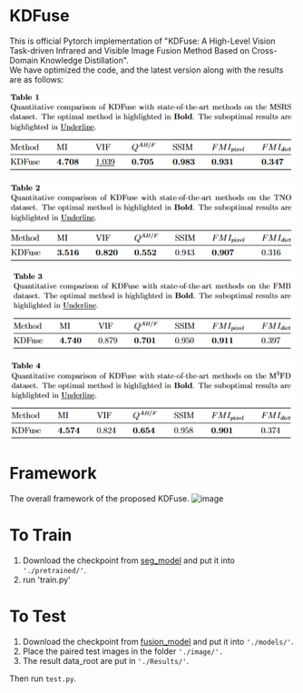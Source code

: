 # KDFuse
This is official Pytorch implementation of "KDFuse: A High-Level Vision Task-driven Infrared and Visible Image Fusion Method Based on Cross-Domain Knowledge Distillation".  
We have optimized the code, and the latest version along with the results are as follows:

![image](image/MSRS.png)  

![image](image/TNO.png)  

![image](image/FMB.png)  

![image](image/M3FD.png)  




# Framework
The overall framework of the proposed KDFuse.
![image](image/framework.png)

# To Train
1. Download the checkpoint from [seg_model](https://pan.baidu.com/s/1J_XiTRoZbSJ38Qxw2hVrYg?pwd=1wfb) and put it into `'./pretrained/'`.
2. run 'train.py'

# To Test
1. Download the checkpoint from [fusion_model](https://pan.baidu.com/s/1HAFM9ms8vsh8i1lbzPXpMQ?pwd=fhqf) and put it into `'./models/'`.
2. Place the paired test images in the folder `'./image/'.`
3. The result data_root are put in `'./Results/'`.
   
Then run `test.py`.

